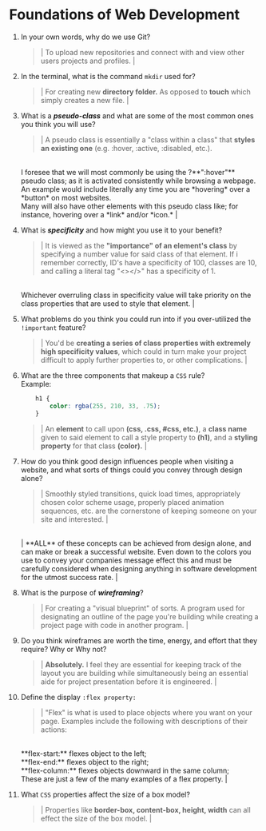 # Foundations of Web Development
01. In your own words, why do we use Git?
    > | To upload new repositories and connect with and view other users projects and profiles. |

02. In the terminal, what is the command `mkdir` used for?
    > | For creating new **directory folder.** As opposed to **touch** which simply creates a new file. |

03. What is a ***pseudo-class*** and what are some of the most common ones you think you will use?
    > | A pseudo class is essentially a "class within a class" that **styles an existing one** (e.g. :hover, :active, :disabled, etc.).
    <br>
    I foresee that we will most commonly be using the ?**":hover"** pseudo class; as it is activated consistently while browsing a webpage.  An example would include literally any time you are *hovering* over a *button* on most websites.  
    <br>
    Many will also have other elements with this pseudo class like; for instance, hovering over a *link* and/or *icon.* |

04. What is ***specificity*** and how might you use it to your benefit?
    > | It is viewed as the **"importance" of an element's class** by specifying a number value for said class of that element. If i remember correctly, ID's have a specificity of 100, classes are 10, and calling a literal tag "<></>" has a specificity of 1.
    <br>
    Whichever overruling class in specificity value will take priority on the class properties that are used to style that element. |

05. What problems do you think you could run into if you over-utilized the `!important` feature?
    > | You'd be **creating a series of class properties with extremely high specificity values**, which could in turn make your project difficult to apply further properties to, or other complications. |

06. What are the three components that makeup a `CSS` rule? <br> Example:

    ```css
        h1 {
            color: rgba(255, 210, 33, .75);
        }
    ```

    > | An **element** to call upon **(css, .css, #css, etc.)**, a **class name** given to said element to call a style property to **(h1)**, and a **styling property** for that class **(color).** |

07. How do you think good design influences people when visiting a website, and what sorts of things could you convey through design alone?
    > | Smoothly styled transitions, quick load times, appropriately chosen color scheme usage, properly placed animation sequences, etc. are the cornerstone of keeping someone on your site and interested. |
    <br>
    | **ALL** of these concepts can be achieved from design alone, and can make or break a successful website. Even down to the colors you use to convey your companies message effect this and must be carefully considered when designing anything in software development for the utmost success rate. |

08. What is the purpose of ***wireframing***?
    > | For creating a "visual blueprint" of sorts. A program used for designating an outline of the page you're building while creating a project page with code in another program. |

09. Do you think wireframes are worth the time, energy, and effort that they require? Why or Why not?
    > | **Absolutely.** I feel they are essential for keeping track of the layout you are building while simultaneously being an essential aide for project presentation before it is engineered. |

10. Define the display `:flex property:`
    > | "Flex" is what is used to place objects where you want on your page. Examples include the following with descriptions of their actions:
    <br>
    **flex-start:** flexes object to the left;
    <br>
    **flex-end:** flexes object to the right;
    <br>
    **flex-column:** flexes objects downward in the same column;
    <br>
    These are just a few of the many examples of a flex property. |

11. What `CSS` properties affect the size of a box model?
    > | Properties like **border-box, content-box, height, width** can all effect the size of the box model.  |
